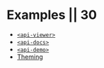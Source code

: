 # Examples || 30

- [`<api-viewer>`](./api-viewer/)
- [`<api-docs>`](./api-docs/)
- [`<api-demo>`](./api-demo/)
- [Theming](./theming/)
